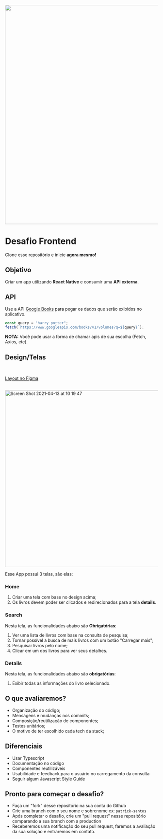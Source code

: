 <img width="720" src="https://gcdn.pbrd.co/images/RwEH6gWOyrW4.png?o=1">

# Desafio Frontend

Clone esse repositório e inicie **agora mesmo!**

## Objetivo

Criar um app utilizando **React Native** e consumir uma **API externa**.

## API

Use a API [Google Books](https://developers.google.com/books/docs/v1/using) para pegar os dados que serão exibidos no aplicativo.

```js
const query = "harry potter";
fetch(`https://www.googleapis.com/books/v1/volumes?q=${query}`);
```

**NOTA:** Você pode usar a forma de chamar apis de sua escolha (Fetch, Axios, etc).

## Design/Telas

 <br/>

[Layout no Figma](https://www.figma.com/file/95FJWgTMrdBVDKbwm1ja8O/frontend-book-app)

 <br/>

<img width="581" alt="Screen Shot 2021-04-13 at 10 19 47" src="https://user-images.githubusercontent.com/13947203/114559257-eb55ad00-9c41-11eb-9617-4e7627cc373e.png">

Esse App possui 3 telas, são elas:

### Home

1. Criar uma tela com base no design acima;
2. Os livros devem poder ser clicados e redirecionados para a tela **details**.

### Search

Nesta tela, as funcionalidades abaixo são **Obrigatórias**:

1. Ver uma lista de livros com base na consulta de pesquisa;
2. Tornar possível a busca de mais livros com um botão "Carregar mais";
3. Pesquisar livros pelo nome;
4. Clicar em um dos livros para ver seus detalhes.

### Details

Nesta tela, as funcionalidades abaixo são **obrigatórias**:

1. Exibir todas as informações do livro selecionado.

## O que avaliaremos?

- Organização do código;
- Mensagens e mudanças nos commits;
- Composição/reutilização de componentes;
- Testes unitários;
- O motivo de ter escolhido cada tech da stack;

## Diferenciais

- Usar Typescript
- Documentação no código
- Componentes reutilizáveis
- Usabilidade e feedback para o usuário no carregamento da consulta
- Seguir algum Javascript Style Guide

## Pronto para começar o desafio?

- Faça um "fork" desse repositório na sua conta do Github
- Crie uma branch com o seu nome e sobrenome ex: `patrick-santos`
- Após completar o desafio, crie um "pull request" nesse repositório comparando a sua branch com a production
- Receberemos uma notificação do seu pull request, faremos a avaliação da sua solução e entraremos em contato.
